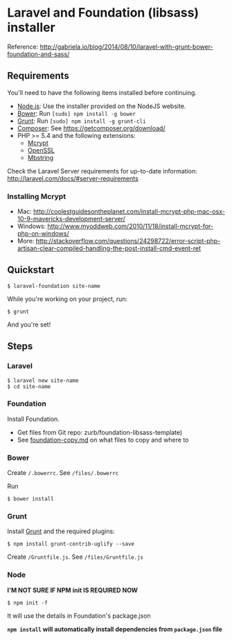 # Laravel and Foundation (libsass) installer

Reference: http://gabriela.io/blog/2014/08/10/laravel-with-grunt-bower-foundation-and-sass/


## Requirements

You'll need to have the following items installed before continuing.

  * [Node.js](http://nodejs.org): Use the installer provided on the NodeJS website.
  * [Bower](http://bower.io): Run `[sudo] npm install -g bower`
  * [Grunt](http://gruntjs.com/): Run `[sudo] npm install -g grunt-cli`
  * [Composer](https://getcomposer.org/): See https://getcomposer.org/download/
  * PHP >= 5.4 and the following extensions:
    * [Mcrypt](http://php.net/manual/en/book.mcrypt.php)
    * [OpenSSL](http://php.net/manual/en/book.openssl.php)
    * [Mbstring](http://php.net/manual/en/book.mbstring.php)

Check the Laravel Server requirements for up-to-date information: http://laravel.com/docs/#server-requirements


### Installing Mcrypt
  * Mac: http://coolestguidesontheplanet.com/install-mcrypt-php-mac-osx-10-9-mavericks-development-server/
  * Windows: http://www.myoddweb.com/2010/11/18/install-mcrypt-for-php-on-windows/
  * More: http://stackoverflow.com/questions/24298722/error-script-php-artisan-clear-compiled-handling-the-post-install-cmd-event-ret



## Quickstart

    $ laravel-foundation site-name

While you're working on your project, run:

    $ grunt

And you're set!



## Steps

### Laravel

    $ laravel new site-name
    $ cd site-name


### Foundation

Install Foundation.

* Get files from Git repo: zurb/foundation-libsass-template)
* See [foundation-copy.md](foundation-copy.md) on what files to copy and where to


### Bower

Create `/.bowerrc`. See `/files/.bowerrc`

Run

    $ bower install


### Grunt

Install [Grunt](http://gruntjs.com/) and the required plugins:

    $ npm install grunt-contrib-uglify --save


Create `/Gruntfile.js`. See `/files/Gruntfile.js`


### Node

**I'M NOT SURE IF NPM init IS REQUIRED NOW**

    $ npm init -f

It will use the details in Foundation's package.json

**`npm install` will automatically install dependencies from `package.json` file**
